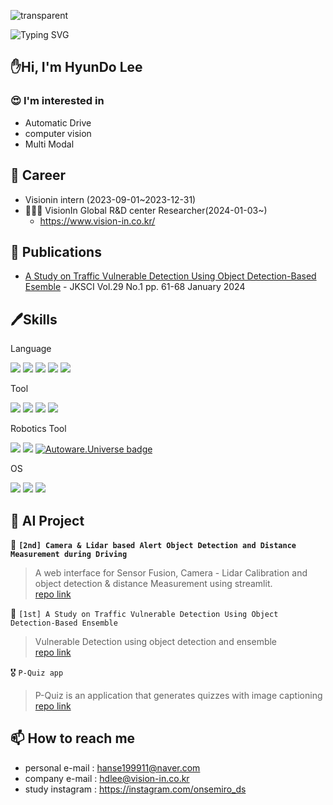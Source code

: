 ![transparent](https://capsule-render.vercel.app/api?type=transparent&fontColor=000090&text=hyundo's%20Data%20Story&height=150&fontSize=60&desc=AutoDrive%20SLAM%20computervision&descAlignY=75&descAlign=60)

![Typing SVG](https://readme-typing-svg.demolab.com/?lines=Auto+drive+|+computer+vision;VSLAM+|+Tracking)

## ✋Hi, I'm HyunDo Lee
### 😍 I'm interested in
  - Automatic Drive
  - computer vision
  - Multi Modal

## 💼 Career
- Visionin intern (2023-09-01~2023-12-31)
- 🧑🏻‍💻 VisionIn Global R&D center Researcher(2024-01-03~)
  - https://www.vision-in.co.kr/

## 📝 Publications
- [A Study on Traffic Vulnerable Detection Using Object Detection-Based Esemble](http://www.ibookkorea.net/Viewer/KSCI_29_01) - JKSCI Vol.29 No.1 pp. 61-68 January 2024
## 🖊️Skills

Language

<img src="https://img.shields.io/badge/-C++-000000?style=C++&logo=c%2B%2B&logoColor=white"> <img src="https://img.shields.io/badge/Python-3776AB?style=flat&logo=Python&logoColor=white"/> <img src="https://img.shields.io/badge/Dart-0175C2?style=flat&logo=dart&logoColor=white"/> <img src="https://img.shields.io/badge/R-276DC3?style=flat&logo=R&logoColor=white"/> <img src="https://img.shields.io/badge/flutter-02569B?style=flat&logo=flutter&logoColor=white"> 

Tool

<img src="https://img.shields.io/badge/Docker-2496ED?style=flat&logo=Docker&logoColor=white"/>  <img src="https://img.shields.io/badge/Jupyter-F37626?style=flat&logo=Jupyter&logoColor=white"/> <img src="https://img.shields.io/badge/Visual Studio Code-007ACC?style=flat&logo=Visual Studio Code&logoColor=white"/> <img src="https://img.shields.io/badge/Visual Studio-5C2D91?style=flat&logo=Visual Studio&logoColor=white"/>

Robotics Tool

<img src="https://img.shields.io/badge/ros-noetic?style=flat&logo=ros&logoColor=black"/> <img src="https://img.shields.io/badge/ros2-foxy?style=flat&logo=ros&logoColor=black"/> [![Autoware.Universe badge](https://img.shields.io/badge/Autoware-Universe-blue.svg)](https://www.autoware.Universe)

OS

<img src="https://img.shields.io/badge/mac%20os-000000?style=flat&logo=apple&logoColor=white"/> <img src="https://img.shields.io/badge/linux-FCC624?style=flat&logo=linux&logoColor=black"> <img src="https://img.shields.io/badge/Windows-0078D4?style=flat&logo=Windows&logoColor=black"> 

## 📒 AI Project
🥈 **`[2nd] Camera & Lidar based Alert Object Detection and Distance Measurement during Driving`**
> A web interface for Sensor Fusion, Camera - Lidar Calibration and object detection & distance Measurement using streamlit.\
> [repo link](https://github.com/onsemiro11/-Camera-and-Lidar-based-Alert-Object-Detection-and-Distance-Measurement-during-Driving)

🥇 `[1st] A Study on Traffic Vulnerable Detection Using Object Detection-Based Ensemble`
> Vulnerable Detection using object detection and ensemble\
> [repo link](https://github.com/onsemiro11/A-Study-on-Traffic-Vulnerable-Detection-Using-Object-Detection-Based-Ensemble/tree/main)

🎖️ `P-Quiz app`
> P-Quiz is an application that generates quizzes with image captioning\
> [repo link](https://github.com/onsemiro11/P-Quiz_APP_image_captioning)

## 📫 How to reach me
- personal e-mail : hanse199911@naver.com
- company e-mail : hdlee@vision-in.co.kr
- study instagram : https://instagram.com/onsemiro_ds
